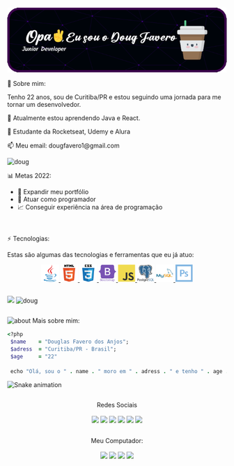 ![Header](./github.png)

<p>🌻 Sobre mim: </p>
<p>Tenho 22 anos, sou de Curitiba/PR e estou seguindo uma jornada para me tornar um desenvolvedor.</p

<table style="width:100%">
  <tr>
    <td><p>🌱 Atualmente estou aprendendo Java e React.</p>
        <p>🚀 Estudante da Rocketseat, Udemy e Alura </p>
        <p>📫 Meu email: dougfavero1@gmail.com</p></td>
    <td><img float=right alt="doug" src='https://i.picasion.com/pic92/f829aa90d70d8f2d1b7274064656910a.gif'></td>
  </tr>
</table>


📊 Metas 2022:
<ul>
<li>📂 Expandir meu portfólio </li>
<li>🤝 Atuar como programador </li>
<li>📈 Conseguir experiência na área de programação</li><br/><br/>
</ul>

<p>⚡ Tecnologias:</p>
<p>Estas são algumas das tecnologias e ferramentas que eu já atuo:</p>
<p align="center"> 
<a href="https://www.java.com" target="_blank" rel="noreferrer"> <img src="https://raw.githubusercontent.com/devicons/devicon/master/icons/java/java-original.svg" alt="java" width="40" height="40"/> </a>
<a href="https://www.w3.org/html/" target="_blank" rel="noreferrer"> <img src="https://raw.githubusercontent.com/devicons/devicon/master/icons/html5/html5-original-wordmark.svg" alt="html5" width="40" height="40"/> </a>  
<a href="https://www.w3schools.com/css/" target="_blank" rel="noreferrer"> <img src="https://raw.githubusercontent.com/devicons/devicon/master/icons/css3/css3-original-wordmark.svg" alt="css3" width="40" height="40"/> </a> 
<a href="https://getbootstrap.com" target="_blank" rel="noreferrer"> <img src="https://raw.githubusercontent.com/devicons/devicon/master/icons/bootstrap/bootstrap-plain-wordmark.svg" alt="bootstrap" width="40" height="40"/> </a>
<a href="https://developer.mozilla.org/en-US/docs/Web/JavaScript" target="_blank" rel="noreferrer"> <img src="https://raw.githubusercontent.com/devicons/devicon/master/icons/javascript/javascript-original.svg" alt="javascript" width="40" height="40"/> </a> 
<a href="https://www.postgresql.org" target="_blank" rel="noreferrer"> <img src="https://raw.githubusercontent.com/devicons/devicon/master/icons/postgresql/postgresql-original-wordmark.svg" alt="postgresql" width="40" height="40"/> </a> 
<a href="https://www.mysql.com/" target="_blank" rel="noreferrer"> <img src="https://raw.githubusercontent.com/devicons/devicon/master/icons/mysql/mysql-original-wordmark.svg" alt="mysql" width="40" height="40"/> </a> 
<a href="https://www.photoshop.com/en" target="_blank" rel="noreferrer"> <img src="https://raw.githubusercontent.com/devicons/devicon/master/icons/photoshop/photoshop-line.svg" alt="photoshop" width="40" height="40"/> </a> 

##
<!-- Stats GitHutb -->
<div align="left">
  <a href="https://github.com/DougFaveroAnjos">
  <img height="180px" src="https://github-readme-stats.vercel.app/api?username=DougFaveroAnjos&show_icons=true&theme=synthwave&include_all_commits=true&count_private=true"/></a>
   <img alt="doug" src='https://i.picasion.com/pic92/f829aa90d70d8f2d1b7274064656910a.gif'>
 </div>


  ##
 
 <!-- sobre -->
  <img width="45" alt="about" src="https://raw.github.com/elizarov/elizarov/master/about.png"> Mais sobre mim:
```ruby
<?php
 $name    = "Douglas Favero dos Anjos";
 $adress  = "Curitiba/PR - Brasil";
 $age     = "22"
  
 echo "Olá, sou o " . name . " moro em " . adress . " e tenho " . age . " anos";

```





 ![Snake animation](https://github.com/DougFaveroAnjos/DougFaveroAnjos/blob/output/github-contribution-grid-snake.svg)


 ## 
<!-- Redes Sociais -->

<p align='center'>
  Redes Sociais<br/><br/>
<a href="mailto:dougfavero1@gmail.com"><img src="https://img.shields.io/badge/Gmail-D14836?style=for-the-badge&logo=gmail&logoColor=white"></a>
<a href="https://discord.gg/KyDj549PUP"><img src="https://img.shields.io/badge/Discord-7289DA?style=for-the-badge&logo=discord&logoColor=white"></a>
<a href="https://www.facebook.com/douglas.favero.9/"><img src="https://img.shields.io/badge/Facebook-1877F2?style=for-the-badge&logo=facebook&logoColor=white"></a>
<a href="https://www.instagram.com/dougfavero/"><img src="https://img.shields.io/badge/Instagram-E4405F?style=for-the-badge&logo=instagram&logoColor=white"></a>
<a href="https://www.twitch.tv/dougfavero"><img src="https://img.shields.io/badge/Twitch-9146FF?style=for-the-badge&logo=twitch&logoColor=white"></a>
<a href="https://www.linkedin.com/in/douglas-favero-452689215/"><img src="https://img.shields.io/badge/LinkedIn-0077B5?style=for-the-badge&logo=linkedin&logoColor=white"></a>
</p>


##

<!-- pc -->
  
<p align='center'>
   Meu Computador:<br/><br/>
  <img src="https://img.shields.io/badge/OS-Windows%2011-lightgrey" />
  <img src="https://img.shields.io/badge/CPU-i5--3330-blue" />
  <img src="https://img.shields.io/badge/RAM-16GB-blue" />
  <img src="https://img.shields.io/badge/GPU-RX560-red" />
</p>
  


##  


 
